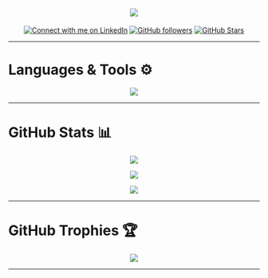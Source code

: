<h1 align="center">
    <img src="https://readme-typing-svg.herokuapp.com/?font=Ubuntu&size=35&center=true&vCenter=true&color=bbcfe2&width=500&height=70&duration=3000&lines=Hi+There!+👋🏻;+I'm+George+Ezat+👨🏻‍💻;"/>
</h1>

<p align="center">
    <a href="https://www.linkedin.com/comm/mynetwork/discovery-see-all?usecase=PEOPLE_FOLLOWS&followMember=george-ezat">
        <img alt="Connect with me on LinkedIn" title="Connect with me on LinkedIn" src="https://custom-icon-badges.demolab.com/badge/LinkedIn-Connect-blue?color=1f7daf&cache_buster=2&labelColor=0e76a8&style=for-the-badge&logo=linkedin-s&label=&logoColor=white"/></a>
    <a href="https://github.com/GeorgeEzat?tab=followers">
        <img alt="GitHub followers" title="Follow me on GitHub" src="https://img.shields.io/github/followers/GeorgeEzat?label=Follow&style=for-the-badge&logo=github&color=236ad3&cache_buster=2&labelColor=1155ba"/></a>
    <a href="https://github.com/GeorgeEzat?tab=repositories&sort=stargazers">
        <img alt="GitHub Stars" title="Total stars on GitHub" src="https://img.shields.io/github/stars/GeorgeEzat?logo=github&label=Stars&style=for-the-badge&color=55960c&cache_buster=2&labelColor=488207"/></a>
</p>

---

# **Languages & Tools ⚙️**

<div align="center">
    <img src="https://skillicons.dev/icons?i=ubuntu,vscode,github,git,python,mysql,postgres,cpp,java,html,css,md" />
</div>

---

# **GitHub Stats 📊**

<div align='center'>

![](https://github-readme-stats.vercel.app/api?username=GeorgeEzat&theme=github_dark&cache_buster=2&hide_border=false&include_all_commits=false&count_private=true&show_icons=true&card_width=450&rank_icon=github&border_radius=10)

![](https://streak-stats.demolab.com/?user=GeorgeEzat&theme=github_dark&cache_buster=2&hide_border=false&card_width=450&count_private=true&border_radius=10)

![](https://github-readme-stats.vercel.app/api/top-langs/?username=GeorgeEzat&theme=github_dark&cache_buster=2&hide_border=false&card_width=450&include_all_commits=true&count_private=true&layout=compact&border_radius=10&hide=Qmake)

</div>

---

# **GitHub Trophies 🏆**

<div align='center'>

![](https://github-profile-trophy.vercel.app/?username=GeorgeEzat&theme=nord&no-frame=false&no-bg=t&margin-w=6&cache_buster=2)

</div>

---
